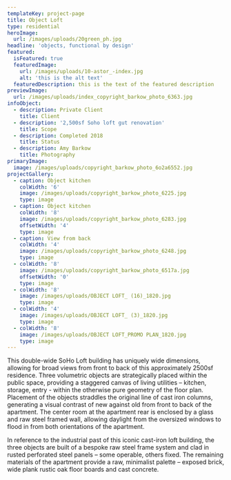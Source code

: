 ```yaml
---
templateKey: project-page
title: Object Loft
type: residential
heroImage:
  url: /images/uploads/20green_ph.jpg
headline: 'objects, functional by design'
featured: 
  isFeatured: true
  featuredImage:
    url: /images/uploads/10-astor_-index.jpg
    alt: 'this is the alt text'
  featuredDescription: this is the text of the featured description
previewImage:
  url: /images/uploads/index_copyright_barkow_photo_6363.jpg
infoObject:
  - description: Private Client
    title: Client
  - description: '2,500sf Soho loft gut renovation'
    title: Scope
  - description: Completed 2018
    title: Status
  - description: Amy Barkow
    title: Photography
primaryImage:
  image: /images/uploads/copyright_barkow_photo_6o2a6552.jpg
projectGallery:
  - caption: Object kitchen
    colWidth: '6'
    image: /images/uploads/copyright_barkow_photo_6225.jpg
    type: image
  - caption: Object kitchen
    colWidth: '8'
    image: /images/uploads/copyright_barkow_photo_6283.jpg
    offsetWidth: '4'
    type: image
  - caption: View from back
    colWidth: '4'
    image: /images/uploads/copyright_barkow_photo_6248.jpg
    type: image
  - colWidth: '8'
    image: /images/uploads/copyright_barkow_photo_6517a.jpg
    offsetWidth: '0'
    type: image
  - colWidth: '8'
    image: /images/uploads/OBJECT LOFT_ (16)_1820.jpg
    type: image
  - colWidth: '4'
    image: /images/uploads/OBJECT LOFT_ (3)_1820.jpg
    type: image
  - colWidth: '8'
    image: /images/uploads/OBJECT LOFT_PROMO PLAN_1820.jpg
    type: image
---
```

This double-wide SoHo Loft building has uniquely wide dimensions, allowing for broad views from front to back of this approximately 2500sf residence. Three volumetric objects are strategically placed within the public space, providing a staggered canvas of living utilities – kitchen, storage, entry - within the otherwise pure geometry of the floor plan. Placement of the objects straddles the original line of cast iron columns, generating a visual contrast of new against old from front to back of the apartment. The center room at the apartment rear is enclosed by a glass and raw steel framed wall, allowing daylight from the oversized windows to flood in from both orientations of the apartment.


In reference to the industrial past of this iconic cast-iron loft building, the three objects are built of a bespoke raw steel frame system and clad in rusted perforated steel panels – some operable, others fixed. The remaining materials of the apartment provide a raw, minimalist palette – exposed brick, wide plank rustic oak floor boards and cast concrete.
